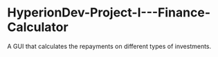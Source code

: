 # HyperionDev-Project-I---Finance-Calculator
A GUI that calculates the repayments on different types of investments.
